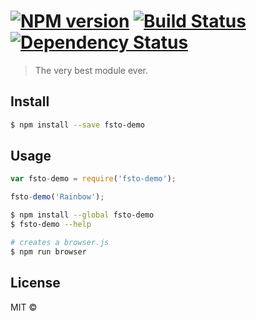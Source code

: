 #  [![NPM version][npm-image]][npm-url] [![Build Status][travis-image]][travis-url] [![Dependency Status][daviddm-url]][daviddm-image]

> The very best module ever.


## Install

```sh
$ npm install --save fsto-demo
```


## Usage

```js
var fsto-demo = require('fsto-demo');

fsto-demo('Rainbow');
```

```sh
$ npm install --global fsto-demo
$ fsto-demo --help
```

```sh
# creates a browser.js
$ npm run browser
```


## License

MIT © []()


[npm-url]: https://npmjs.org/package/fsto-demo
[npm-image]: https://badge.fury.io/js/fsto-demo.svg
[travis-url]: https://travis-ci.org/bitwit/fsto-demo
[travis-image]: https://travis-ci.org/bitwit/fsto-demo.svg?branch=master
[daviddm-url]: https://david-dm.org/bitwit/fsto-demo.svg?theme=shields.io
[daviddm-image]: https://david-dm.org/bitwit/fsto-demo
